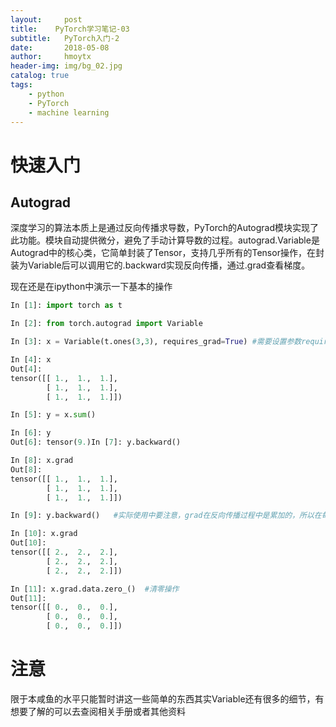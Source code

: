 ```yaml
---
layout:     post
title:    PyTorch学习笔记-03
subtitle:   PyTorch入门-2
date:       2018-05-08
author:     hmoytx
header-img: img/bg_02.jpg
catalog: true
tags:
    - python
    - PyTorch 
    - machine learning
---
```


# 快速入门
## Autograd
深度学习的算法本质上是通过反向传播求导数，PyTorch的Autograd模块实现了此功能。模块自动提供微分，避免了手动计算导数的过程。autograd.Variable是Autograd中的核心类，它简单封装了Tensor，支持几乎所有的Tensor操作，在封装为Variable后可以调用它的.backward实现反向传播，通过.grad查看梯度。

现在还是在ipython中演示一下基本的操作
```python
In [1]: import torch as t

In [2]: from torch.autograd import Variable

In [3]: x = Variable(t.ones(3,3), requires_grad=True) #需要设置参数requires_grad为True，否则无法进行反向传播

In [4]: x
Out[4]:
tensor([[ 1.,  1.,  1.],
        [ 1.,  1.,  1.],
        [ 1.,  1.,  1.]])

In [5]: y = x.sum()

In [6]: y
Out[6]: tensor(9.)In [7]: y.backward()

In [8]: x.grad
Out[8]:
tensor([[ 1.,  1.,  1.],
        [ 1.,  1.,  1.],
        [ 1.,  1.,  1.]])

In [9]: y.backward()   #实际使用中要注意，grad在反向传播过程中是累加的，所以在每次运行反向传播，梯度都会累加之前的梯度，所以反向传播之前需要把梯度清零  

In [10]: x.grad
Out[10]:
tensor([[ 2.,  2.,  2.],
        [ 2.,  2.,  2.],
        [ 2.,  2.,  2.]])

In [11]: x.grad.data.zero_()  #清零操作
Out[11]:
tensor([[ 0.,  0.,  0.],
        [ 0.,  0.,  0.],
        [ 0.,  0.,  0.]])
```

# 注意
限于本咸鱼的水平只能暂时讲这一些简单的东西其实Variable还有很多的细节，有想要了解的可以去查阅相关手册或者其他资料
